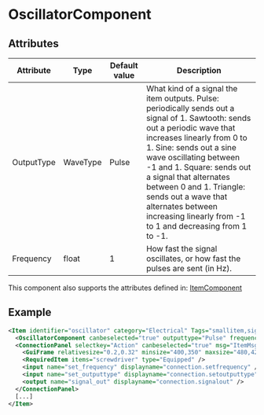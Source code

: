 # OscillatorComponent


## Attributes

| Attribute  | Type     | Default value | Description                                                                                                                                                                                                                                                                                                                                                                                          |
|------------|----------|---------------|------------------------------------------------------------------------------------------------------------------------------------------------------------------------------------------------------------------------------------------------------------------------------------------------------------------------------------------------------------------------------------------------------|
| OutputType | WaveType | Pulse         | What kind of a signal the item outputs. Pulse: periodically sends out a signal of 1. Sawtooth: sends out a periodic wave that increases linearly from 0 to 1. Sine: sends out a sine wave oscillating between -1 and 1. Square: sends out a signal that alternates between 0 and 1. Triangle: sends out a wave that alternates between increasing linearly from -1 to 1 and decreasing from 1 to -1. |
| Frequency  | float    | 1             | How fast the signal oscillates, or how fast the pulses are sent (in Hz).                                                                                                                                                                                                                                                                                                                             |

This component also supports the attributes defined in: [ItemComponent](ItemComponent.md)


## Example
```xml
<Item identifier="oscillator" category="Electrical" Tags="smallitem,signal" maxstacksize="8" cargocontaineridentifier="metalcrate" scale="0.5" impactsoundtag="impact_metal_light" isshootable="true">
  <OscillatorComponent canbeselected="true" outputtype="Pulse" frequency="1" />
  <ConnectionPanel selectkey="Action" canbeselected="true" msg="ItemMsgRewireScrewdriver" hudpriority="10">
    <GuiFrame relativesize="0.2,0.32" minsize="400,350" maxsize="480,420" anchor="Center" style="ConnectionPanel" />
    <RequiredItem items="screwdriver" type="Equipped" />
    <input name="set_frequency" displayname="connection.setfrequency" />
    <input name="set_outputtype" displayname="connection.setoutputtype" />
    <output name="signal_out" displayname="connection.signalout" />
  </ConnectionPanel>
  [...]
</Item>
```

